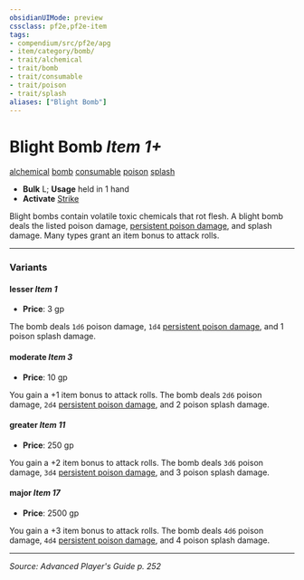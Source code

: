 ```yaml
---
obsidianUIMode: preview
cssclass: pf2e,pf2e-item
tags:
- compendium/src/pf2e/apg
- item/category/bomb/
- trait/alchemical
- trait/bomb
- trait/consumable
- trait/poison
- trait/splash
aliases: ["Blight Bomb"]
---
```

# Blight Bomb *Item 1+*  
[alchemical](rules/traits/alchemical.md "Alchemical Item Trait")  [bomb](rules/traits/bomb.md "Bomb Item Trait")  [consumable](rules/traits/consumable.md "Consumable Item Trait")  [poison](rules/traits/poison.md "Poison Effect Trait")  [splash](rules/traits/splash.md "Splash Weapon Trait")  

- **Bulk** L; **Usage** held in 1 hand
- **Activate** [Strike](rules/actions/strike.md)

Blight bombs contain volatile toxic chemicals that rot flesh. A blight bomb deals the listed poison damage, [persistent poison damage](rules/conditions.md#Persistent%20Damage), and splash damage. Many types grant an item bonus to attack rolls.

---
### Variants

#### lesser *Item 1*

- **Price**: 3 gp

The bomb deals `1d6` poison damage, `1d4` [persistent poison damage](rules/conditions.md#Persistent%20Damage), and 1 poison splash damage.

#### moderate *Item 3*

- **Price**: 10 gp

You gain a +1 item bonus to attack rolls. The bomb deals `2d6` poison damage, `2d4` [persistent poison damage](rules/conditions.md#Persistent%20Damage), and 2 poison splash damage.

#### greater *Item 11*

- **Price**: 250 gp

You gain a +2 item bonus to attack rolls. The bomb deals `3d6` poison damage, `3d4` [persistent poison damage](rules/conditions.md#Persistent%20Damage), and 3 poison splash damage.

#### major *Item 17*

- **Price**: 2500 gp

You gain a +3 item bonus to attack rolls. The bomb deals `4d6` poison damage, `4d4` [persistent poison damage](rules/conditions.md#Persistent%20Damage), and 4 poison splash damage.

---
*Source: Advanced Player's Guide p. 252*